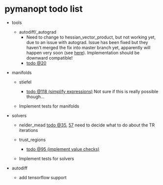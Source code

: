 # pymanopt todo list

- tools

    - autodiff/_autograd
        - Need to change to hessian_vector_product, but not working yet, due to an issue with autograd. Issue has been fixed but they haven't merged the fix into master branch yet, apparently will happen very soon (see [here](https://github.com/HIPS/autograd/issues/86)). Implementation should be downward compatible!
        - [todo @20](./pymanopt/tools/autodiff/_autograd.py#L20)
        
- manifolds

    - stiefel
        - [todo @118 (simplify expressions)](./pymanopt/manifolds/stiefel.py#L118) Not sure if this is really possible though...

    - Implement tests for manifolds

- solvers

    - nelder_mead
        [todo @35](./pymanopt/solvers/nelder_mead.py#L35), [57](./pymanopt/solvers/nelder_mead.py#L57) need to decide what to do about the TR iterations

    - trust_regions
        - [todo @95 (implement value checks)](./pymanopt/solvers/trust_regions.py#L95)
        
    - Implement tests for solvers
    
- autodiff
    - add tensorflow support
